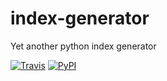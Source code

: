 # index-generator

Yet another python index generator

[![Travis](https://img.shields.io/travis/BruceZhang1993/index-generator.svg?style=for-the-badge)](https://travis-ci.org/BruceZhang1993/index-generator)
[![PyPI](https://img.shields.io/pypi/v/index-generator.svg?style=for-the-badge)](https://pypi.org/project/index-generator)
